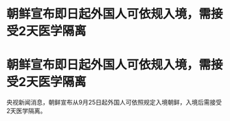 # 朝鲜宣布即日起外国人可依规入境，需接受2天医学隔离

# 朝鲜宣布即日起外国人可依规入境，需接受2天医学隔离

央视新闻消息，朝鲜宣布从9月25日起外国人可依照规定入境朝鲜，入境后需接受2天医学隔离。


